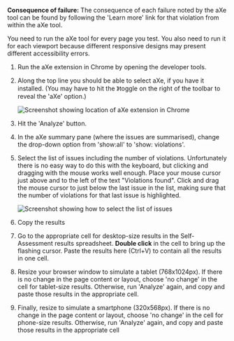 **Consequence of failure:** The consequence of each failure noted by the aXe tool can be found by following the 'Learn more' link for that violation from within the aXe tool.

You need to run the aXe tool for every page you test. You also need to run it for each viewport because different responsive designs may present different accessibility errors.

1. Run the aXe extension in Chrome by opening the developer tools.

2. Along the top line you should be able to select aXe, if you have it installed. (You may have to hit the 》toggle on the right of the toolbar to reveal the 'aXe' option.)

	![Screenshot showing location of aXe extension in Chrome](https://govtnz.github.io/web-standards/assets/img/aXe-button.jpg)

3. Hit the 'Analyze' button. 

4. In the aXe summary pane (where the issues are summarised), change the drop-down option from 'show:all' to 'show: violations'.

5. Select the list of issues including the number of violations. Unfortunately there is no easy way to do this with the keyboard, but clicking and dragging with the mouse works well enough. Place your mouse cursor just above and to the left of the text "Violations found". Click and drag the mouse cursor to just below the last issue in the list, making sure that the number of violations for that last issue is highlighted.

    ![Screenshot showing how to select the list of issues](https://govtnz.github.io/web-standards/assets/img/aXe.jpg)

6. Copy the results

7. Go to the appropriate cell for desktop-size results in the Self-Assessment results spreadsheet. **Double click** in the cell to bring up the flashing cursor. Paste the results here (Ctrl+V) to contain all the results in one cell.

8. Resize your browser window to simulate a tablet (768x1024px). If there is no change in the page content or layout, choose 'no change' in the cell for tablet-size results. Otherwise, run 'Analyze' again, and copy and paste those results in the appropriate cell.

9. Finally, resize to simulate a smartphone (320x568px). If there is no change in the page content or layout, choose 'no change' in the cell for phone-size results. Otherwise, run 'Analyze' again, and copy and paste those results in the appropriate cell

